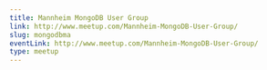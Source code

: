 ```yaml
---
title: Mannheim MongoDB User Group
link: http://www.meetup.com/Mannheim-MongoDB-User-Group/
slug: mongodbma
eventLink: http://www.meetup.com/Mannheim-MongoDB-User-Group/
type: meetup
---
```

